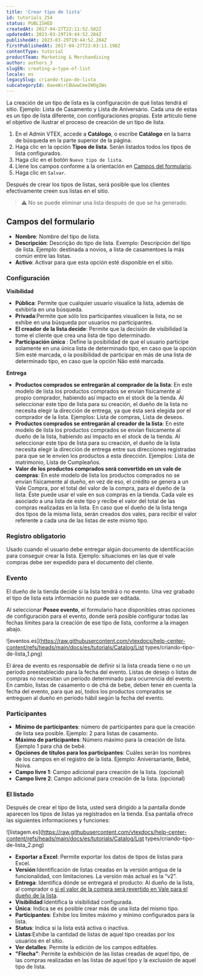 ```yaml
---
title: 'Crear tipo de lista'
id: tutorials_254
status: PUBLISHED
createdAt: 2017-04-27T22:11:52.502Z
updatedAt: 2023-03-29T19:44:52.284Z
publishedAt: 2023-03-29T19:44:52.284Z
firstPublishedAt: 2017-04-27T23:03:11.198Z
contentType: tutorial
productTeam: Marketing & Merchandising
author: authors_3
slugEN: creating-a-type-of-list
locale: es
legacySlug: criando-tipo-de-lista
subcategoryId: 6aeeWirCBUwwCmeIWOgIWs
---
```


La creación de un tipo de lista es la configuración de qué listas tendrá el sitio. Ejemplo: Lista de Casamento y Lista de Aniversário. Cada una de estas es un tipo de lista diferente, con configuraciones propias. Este artículo tiene el objetivo de ilustrar el proceso de creación de un tipo de lista.

1. En el Admin VTEX, accede a __Catálogo__, o escribe __Catálogo__ en la barra de búsqueda en la parte superior de la página.
2. Haga clic en la opción __Tipos de lista__.
   Serán listados todos los tipos de lista configurados.
4. Haga clic en el botón `Nuevo tipo de lista`.
5. Llene los campos conforme a la orientación en [Campos del formulario](#campos-del-formulario).
6. Haga clic en `Salvar`.

Después de crear los tipos de listas, será posible que los clientes efectivamente creen sus listas en el sitio.

>⚠️ No se puede eliminar una lista después de que se ha generado.

## Campos del formulario

- **Nombre**: Nombre del tipo de lista.
- **Descripción**: Descrição do tipo de lista. Exemplo: Descripción del tipo de lista. Ejemplo: destinada a novios, a lista de casamentoes la más común entre las listas.
- **Activo**: Activar para que esta opción esté disponible en el sitio.

### Configuración

**Visibilidad**

- **Pública**: Permite que cualquier usuario visualice la lista, además de exhibirla en una búsqueda.
- **Privada**:Permite que sólo los participantes visualicen la lista, no se exhibe en una búsqueda por usuarios no participantes.
- **El creador de la lista decide**: Permite que la decisión de visibilidad la tome el cliente que crea una lista de tipo determinado.
- **Participación única** : Define la posibilidad de que el usuario participe solamente en una única lista de determinado tipo, en caso que la opción Sim esté marcada, o la posibilidad de participar en más de una lista de determinado tipo, en caso que la opción Não esté marcada.

**Entrega**

- **Productos comprados se entregarán al comprador de la lista**: En este modelo de lista los productos comprados se envían físicamente al propio comprador, habiendo así impacto en el stock de la tienda. Al seleccionar este tipo de lista para su creación, el dueño de la lista no necesita elegir la dirección de entrega, ya que ésta será elegida por el comprador de la lista. Ejemplos: Lista de compras, Lista de deseos.
- **Productos comprados se entregarán al creador de la lista**: En este modelo de lista los productos comprados se envían físicamente al dueño de la lista, habiendo así impacto en el stock de la tienda. Al seleccionar este tipo de lista para su creación, el dueño de la lista necesita elegir la dirección de entrega entre sus direcciones registradas para que se le envíen los productos a esta dirección. Ejemplos: Lista de matrimonio, Lista de Cumpleaños.
- **Valor de los productos comprados será convertido en un vale de compras**: En este modelo de lista los productos comprados no se envían físicamente al dueño, en vez de eso, el crédito se genera a un Vale Compra, por el total del valor de la compra, para el dueño de la lista. Éste puede usar el vale en sus compras en la tienda. Cada vale es asociado a una lista de este tipo y recibe el valor del total de las compras realizadas en la lista. En caso que el dueño de la lista tenga dos tipos de la misma lista, serán creados dos vales, para recibir el valor referente a cada una de las listas de este mismo tipo.

### Registro obligatorio

Usado cuando el usuario debe entregar algún documento de identificación para conseguir crear la lista. Ejemplo: situaciones en las que el vale compras debe ser expedido para el documento del cliente.

### Evento

El dueño de la tienda decide si la lista tendrá o no evento. Una vez grabado el tipo de lista esta información no puede ser editada.

Al seleccionar **Posee evento**, el formulario hace disponibles otras opciones de configuración para el evento, donde será posible configurar todas las fechas límites para la creación de ese tipo de lista, conforme a la imagen abajo.

![eventos.es](https://raw.githubusercontent.com/vtexdocs/help-center-content/refs/heads/main/docs/es/tutorials/Catalog/List types/criando-tipo-de-lista_1.png)

El área de evento es responsable de definir si la lista creada tiene o no un período preestablecido para la fecha del evento. Listas de desejo o listas de compras no necesitan un período determinado para ocurrencia del evento. En cambio, listas de casamento o de chá de bebe, deben tener en cuenta la fecha del evento, para que así, todos los productos comprados se entreguen al dueño en período hábil según la fecha del evento.

### Participantes

- **Mínimo de participantes**: número de participantes para que la creación de lista sea posible. Ejemplo: 2 para listas de casamento.
- **Máximo de participantes**: Número máximo para la creación de lista. Ejemplo 1 para chá de bebê.
- **Opciones de títulos para los participantes**: Cuáles serán los nombres de los campos en el registro de la lista. Ejemplo: Aniversariante, Bebê, Noiva.
- **Campo livre 1**: Campo adicional para creación de la lista. (opcional)
- **Campo livre 2**: Campo adicional para creación de la lista. (opcional)

### El listado

Después de crear el tipo de lista, usted será dirigido a la pantalla donde aparecen los tipos de listas ya registrados en la tienda. Esa pantalla ofrece las siguientes informaciones y funciones:

![listagem.es](https://raw.githubusercontent.com/vtexdocs/help-center-content/refs/heads/main/docs/es/tutorials/Catalog/List types/criando-tipo-de-lista_2.png)

- **Exportar a Excel**: Permite exportar los datos de tipos de listas para Excel.
- **Versión**:Identificación de listas creadas en la versión antigua de la funcionalidad, con limitaciones. La versión más actual es la “v2”.
- **Entrega**: Identifica dónde se entregará el producto: Al dueño de la lista, al comprador o [si el valor de la compra será revertido en Vale para el dueño de la lista](/es/tutorial/configurando-lista-vale).
- **Visibilidad**:Identifica la visibilidad configurada.
- **Única**: Indica se es posible crear más de una lista del mismo tipo.
- **Participantes**: Exhibe los límites máximo y mínimo configurados para la lista.
- **Status**: Indica si la lista está activa o inactiva.
- **Listas**:Exhibe la cantidad de listas de aquel tipo creadas por los usuarios en el sitio.
- **Ver detalles**: Permite la edición de los campos editables.
- **"Flecha"**: Permite la exhibición de las listas creadas de aquel tipo, de las compras realizadas en las listas de aquel tipo y la exclusión de aquel tipo de lista.
